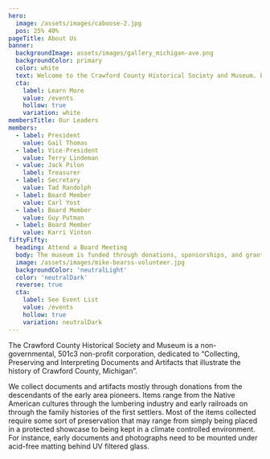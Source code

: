 ```yaml
---
hero: 
  image: /assets/images/caboose-2.jpg
  pos: 25% 40%
pageTitle: About Us
banner:
  backgroundImage: assets/images/gallery_michigan-ave.png
  backgroundColor: primary
  color: white
  text: Welcome to the Crawford County Historical Society and Museum. Experience the rich history of Grayling and Crawford County through dynamic exhibits, interactive programs, and engaging community events that bring local stories to life.
  cta:
    label: Learn More
    value: /events
    hollow: true
    variation: white
membersTitle: Our Leaders
members:
  - label: President
    value: Gail Thomas
  - label: Vice-President
    value: Terry Lindeman
  - value: Jack Pilon
    label: Treasurer
  - label: Secretary
    value: Tad Randolph
  - label: Board Member
    value: Carl Yost
  - label: Board Member
    value: Guy Putman
  - label: Board Member
    value: Karri Vinton
fiftyFifty:
  heading: Attend a Board Meeting
  body: The museum is funded through donations, sponsorships, and grants. Find out ways you can help the museum from day-to-day operations to long term success
  image: /assets/images/mike-bearss-volunteer.jpg
  backgroundColor: 'neutralLight'
  color: 'neutralDark'
  reverse: true
  cta:
    label: See Event List
    value: /events
    hollow: true
    variation: neutralDark
---
```

The Crawford County Historical Society and Museum is a non-governmental, 501c3 non-profit corporation, dedicated to “Collecting, Preserving and Interpreting Documents and Artifacts that illustrate the history of Crawford County, Michigan”.

We collect documents and artifacts mostly through donations from the descendants of the early area pioneers. Items range from the Native American cultures through the lumbering industry and early railroads on through the family histories of the first settlers. Most of the items collected require some sort of preservation that may range from simply being placed in a protected showcase to being kept in a climate controlled environment. For instance, early documents and photographs need to be mounted under acid-free matting behind UV filtered glass.
